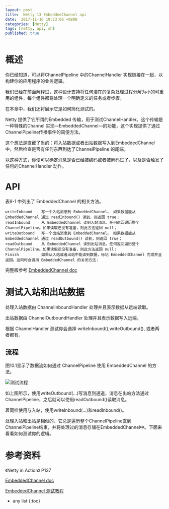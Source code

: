 ```yaml
---
layout: post
title:  Netty-13-EmbeddedChannel api 
date:  2017-11-16 19:23:06 +0800
categories: [Netty]
tags: [netty, api, sh]
published: true
---
```


# 概述

你已经知道，可以将ChannelPipeline 中的ChannelHandler 实现链接在一起，以构建你的应用程序的业务逻辑。

我们已经在前面解释过，这种设计支持将任何潜在的复杂处理过程分解为小的可重用的组件，每个组件都将处理一个明确定义的任务或者步骤。

在本章中，我们还将展示它是如何简化测试的。

Netty 提供了它所谓的Embedded 传输，用于测试ChannelHandler。这个传输是一种特殊的Channel 实现—EmbeddedChannel—的功能，这个实现提供了通过ChannelPipeline传播事件的简便方法。

这个想法是直截了当的：将入站数据或者出站数据写入到EmbeddedChannel 中，然后检查是否有任何东西到达了ChannelPipeline 的尾端。

以这种方式，你便可以确定消息是否已经被编码或者被解码过了，以及是否触发了任何的ChannelHandler 动作。

# API 

表9-1 中列出了 EmbeddedChannel 的相关方法。

```
writeInbound	写一个入站消息到 EmbeddedChannel。 如果数据能从 EmbeddedChannel 通过 readInbound() 读到，则返回 true；
readInbound	    从 EmbeddedChannel 读到入站消息。任何返回遍历整个ChannelPipeline。如果读取还没有准备，则此方法返回 null；
writeOutbound	写一个出站消息到 EmbeddedChannel。 如果数据能从 EmbeddedChannel 通过 readOutbound() 读到，则返回 true；
readOutbound	从 EmbeddedChannel 读到出站消息。任何返回遍历整个ChannelPipeline。如果读取还没有准备，则此方法返回 null；
Finish	        如果从入站或者出站中能读到数据，标记 EmbeddedChannel 完成并且返回。这同时会调用 EmbeddedChannel 的关闭方法；
```

完整版参考 [EmbeddedChannel doc](https://netty.io/4.1/api/io/netty/channel/embedded/EmbeddedChannel.html)

# 测试入站和出站数据

处理入站数据由 ChannelInboundHandler 处理并且表示数据从远端读取。

出站数据由 ChannelOutboundHandler 处理并且表示数据写入远端。 

根据 ChannelHandler 测试你会选择 writeInbound(),writeOutbound(), 或者两者都有。

## 流程

图10.1显示了数据流如何通过 ChannelPipeline 使用 EmbeddedChannel 的方法。

![测试流程](https://img-blog.csdn.net/20180929154715943?watermark/2/text/aHR0cHM6Ly9ibG9nLmNzZG4ubmV0L2xqejIwMTY=/font/5a6L5L2T/fontsize/400/fill/I0JBQkFCMA==/dissolve/70)

如上图所示，使用writeOutbound(...)写消息到通道，消息在出站方法通过ChannelPipeline，之后就可以使用readOutbound()读取消息。

着同样使用与入站，使用writeInbound(...)和readInbound()。

处理入站和出站是相似的，它总是遍历整个ChannelPipeline直到ChannelPipeline结束，并将处理过的消息存储在EmbeddedChannel中。下面来看看如何测试你的逻辑。

# 参考资料

《Netty in Action》 P137

[EmbeddedChannel doc](https://netty.io/4.1/api/io/netty/channel/embedded/EmbeddedChannel.html)

[EmbeddedChannel 测试教程](https://www.baeldung.com/testing-netty-embedded-channel)

* any list
{:toc}